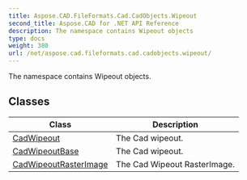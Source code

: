 ```yaml
---
title: Aspose.CAD.FileFormats.Cad.CadObjects.Wipeout
second_title: Aspose.CAD for .NET API Reference
description: The namespace contains Wipeout objects
type: docs
weight: 380
url: /net/aspose.cad.fileformats.cad.cadobjects.wipeout/
---
```

The namespace contains Wipeout objects.

## Classes

| Class | Description |
| --- | --- |
| [CadWipeout](./cadwipeout/) | The Cad wipeout. |
| [CadWipeoutBase](./cadwipeoutbase/) | The Cad wipeout. |
| [CadWipeoutRasterImage](./cadwipeoutrasterimage/) | The Cad Wipeout RasterImage. |


